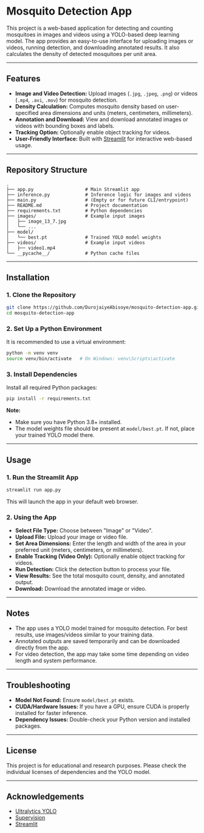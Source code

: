 # Mosquito Detection App

This project is a web-based application for detecting and counting mosquitoes in images and videos using a YOLO-based deep learning model. The app provides an easy-to-use interface for uploading images or videos, running detection, and downloading annotated results. It also calculates the density of detected mosquitoes per unit area.

---

## Features

- **Image and Video Detection:** Upload images (`.jpg`, `.jpeg`, `.png`) or videos (`.mp4`, `.avi`, `.mov`) for mosquito detection.
- **Density Calculation:** Computes mosquito density based on user-specified area dimensions and units (meters, centimeters, millimeters).
- **Annotation and Download:** View and download annotated images or videos with bounding boxes and labels.
- **Tracking Option:** Optionally enable object tracking for videos.
- **User-Friendly Interface:** Built with [Streamlit](https://streamlit.io/) for interactive web-based usage.

---

## Repository Structure

```
.
├── app.py                   # Main Streamlit app
├── inference.py             # Inference logic for images and videos
├── main.py                  # (Empty or for future CLI/entrypoint)
├── README.md                # Project documentation
├── requirements.txt         # Python dependencies
├── images/                  # Example input images
│   ├── image_13_7.jpg
│   └── ...
├── model/
│   └── best.pt              # Trained YOLO model weights
├── videos/                  # Example input videos
│   ├── video1.mp4
└── __pycache__/             # Python cache files
```

---

## Installation

### 1. Clone the Repository

```sh
git clone https://github.com/DurojaiyeAbisoye/mosquito-detection-app.git
cd mosquito-detection-app
```

### 2. Set Up a Python Environment

It is recommended to use a virtual environment:

```sh
python -m venv venv
source venv/bin/activate   # On Windows: venv\Scripts\activate
```

### 3. Install Dependencies

Install all required Python packages:

```sh
pip install -r requirements.txt
```

**Note:**  
- Make sure you have Python 3.8+ installed.
- The model weights file should be present at `model/best.pt`. If not, place your trained YOLO model there.

---

## Usage

### 1. Run the Streamlit App

```sh
streamlit run app.py
```

This will launch the app in your default web browser.

### 2. Using the App

- **Select File Type:** Choose between "Image" or "Video".
- **Upload File:** Upload your image or video file.
- **Set Area Dimensions:** Enter the length and width of the area in your preferred unit (meters, centimeters, or millimeters).
- **Enable Tracking (Video Only):** Optionally enable object tracking for videos.
- **Run Detection:** Click the detection button to process your file.
- **View Results:** See the total mosquito count, density, and annotated output.
- **Download:** Download the annotated image or video.

---

## Notes

- The app uses a YOLO model trained for mosquito detection. For best results, use images/videos similar to your training data.
- Annotated outputs are saved temporarily and can be downloaded directly from the app.
- For video detection, the app may take some time depending on video length and system performance.

---

## Troubleshooting

- **Model Not Found:** Ensure `model/best.pt` exists.
- **CUDA/Hardware Issues:** If you have a GPU, ensure CUDA is properly installed for faster inference.
- **Dependency Issues:** Double-check your Python version and installed packages.

---

## License

This project is for educational and research purposes. Please check the individual licenses of dependencies and the YOLO model.

---

## Acknowledgements

- [Ultralytics YOLO](https://github.com/ultralytics/ultralytics)
- [Supervision](https://github.com/roboflow/supervision)
- [Streamlit](https://streamlit.io/)
